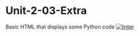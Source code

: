 # Unit-2-03-Extra
Basic HTML that displays some Python code
[![linter](https://github.com/<OWNER>/<REPOSITORY>/workflows/linter/badge.svg)](https://github.com/marketplace/actions/super-linter)
